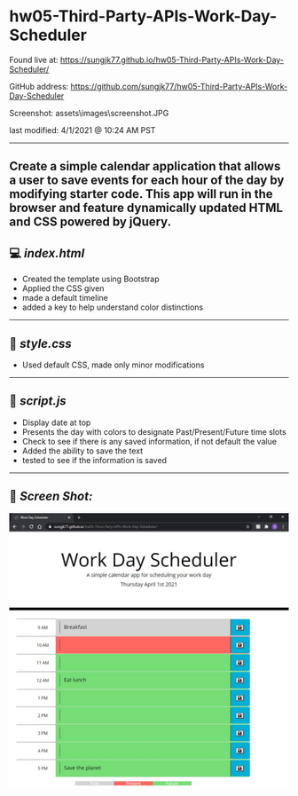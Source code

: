 # hw05-Third-Party-APIs-Work-Day-Scheduler
Found live at: https://sungjk77.github.io/hw05-Third-Party-APIs-Work-Day-Scheduler/

GitHub address: https://github.com/sungjk77/hw05-Third-Party-APIs-Work-Day-Scheduler

Screenshot: assets\images\screenshot.JPG

last modified: 4/1/2021 @ 10:24 AM PST

------------
Create a simple calendar application that allows a user to save events for each hour of the day by modifying starter code. This app will run in the browser and feature dynamically updated HTML and CSS powered by jQuery.
------------
## 💻 _**index.html**_
- Created the template using Bootstrap
- Applied the CSS given
- made a default timeline
- added a key to help understand color distinctions

------------
## 🎨 _**style.css**_

- Used default CSS, made only minor modifications

------------
## 📝 _**script.js**_
- Display date at top
- Presents the day with colors to designate Past/Present/Future time slots
- Check to see if there is any saved information, if not default the value
- Added the ability to save the text 
- tested to see if the information is saved

------------
## 📸 _**Screen Shot:**_
![alt text](https://raw.githubusercontent.com/sungjk77/hw05-Third-Party-APIs-Work-Day-Scheduler/main/assets/images/screenshot.JPG)


